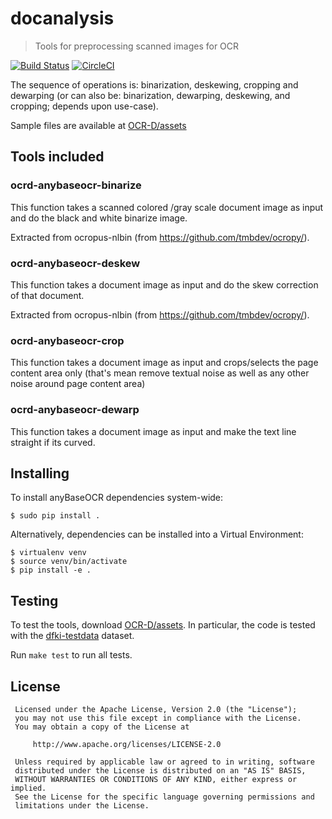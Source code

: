 # docanalysis

> Tools for preprocessing scanned images for OCR

[![Build Status](https://travis-ci.org/kba/ocrd_dfkitools.svg?branch=master)](https://travis-ci.org/kba/ocrd_dfkitools)
[![CircleCI](https://circleci.com/gh/syedsaqibbukhari/docanalysis.svg?style=svg)](https://circleci.com/gh/syedsaqibbukhari/docanalysis)

The sequence of operations is: binarization, deskewing, cropping and dewarping
(or can also be: binarization, dewarping, deskewing, and cropping; depends upon
use-case).

Sample files are available at [OCR-D/assets](https://github.com/OCR-D/ocrd-assets/tree/master/data/dfki-testdata)

## Tools included

### ocrd-anybaseocr-binarize

This function takes a scanned colored /gray scale document image as input and do the black and white binarize image.

Extracted from ocropus-nlbin (from https://github.com/tmbdev/ocropy/).

### ocrd-anybaseocr-deskew

This function takes a document image as input and do the skew correction of that document.

Extracted from ocropus-nlbin (from https://github.com/tmbdev/ocropy/).

### ocrd-anybaseocr-crop

This function takes a document image as input and crops/selects the page
content area only (that's mean remove textual noise as well as any other noise
around page content area)

### ocrd-anybaseocr-dewarp

This function takes a document image as input and make the text line straight if its curved.

## Installing

To install anyBaseOCR dependencies system-wide:

    $ sudo pip install .

Alternatively, dependencies can be installed into a Virtual Environment:

    $ virtualenv venv
    $ source venv/bin/activate
    $ pip install -e .

## Testing

To test the tools, download [OCR-D/assets](https://github.com/OCR-D/assets). In
particular, the code is tested with the
[dfki-testdata](https://github.com/OCR-D/assets/tree/master/data/dfki-testdata)
dataset.

Run `make test` to run all tests.

## License

```
 Licensed under the Apache License, Version 2.0 (the "License");
 you may not use this file except in compliance with the License.
 You may obtain a copy of the License at

     http://www.apache.org/licenses/LICENSE-2.0

 Unless required by applicable law or agreed to in writing, software
 distributed under the License is distributed on an "AS IS" BASIS,
 WITHOUT WARRANTIES OR CONDITIONS OF ANY KIND, either express or implied.
 See the License for the specific language governing permissions and
 limitations under the License.
 ```
